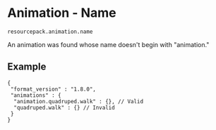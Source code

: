 # Animation - Name

`resourcepack.animation.name`

An animation was found whose name doesn't begin with "animation."

## Example

```jsonc
{
 "format_version" : "1.8.0",
 "animations" : {
  "animation.quadruped.walk" : {}, // Valid
  "quadruped.walk" : {} // Invalid
 }
}
```
